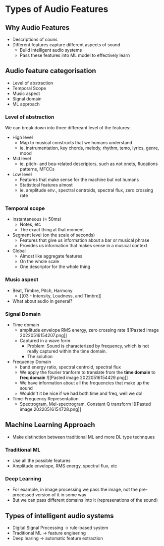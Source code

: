 # Types of Audio Features

## Why Audio Features
* Descriptions of couns
* Different features capture different aspects of sound
	* Build intelligent audio systems
	* Pass these features into ML model to effectively learn


## Audio feature categorisation
* Level of abstraction
* Temporal Scope
* Music aspect
* Signal domain
* ML approach


### Level of abstraction
We can break down into three differeant level of the features:
* High level
	* Map to musical constructs that we humans understand
	* ie. instrumentation, key chords, melody, rhythm, temo, lyrics, genre, mood
* Mid level
	* ie. pitch- and bea-related descriptors, such as not onets, flucations patterns, MFCCs
* Low level
	* Features that make sense for the machine but not humans
	* Statistical features almost
	* ie. amplitude env., spectral centroids, spectral flux, zero crossing rate

### Temporal scope
* Instantaneous ($\approx$ 50ms)
	* Notes, etc
	* The exact thing at that moment
* Segment level (on the scale of seconds)
	* Features that give us information about a bar or musical phrase
	* Provides us information that makes sense in a musical context.
* Global
	* Almost like aggregate features
	* On the whole scale
	* One descriptor for the whole thing

### Music aspect
* Beat, Timbre, Pitch, Harmony
	* [[03 - Intensity, Loudness, and Timbre]]
* What about audio in general?

### Signal Domain
* Time domain
	* amplitude envelope RMS energy, zero crossing rate
![[Pasted image 20220516154207.png]]
	* Captured in a wave form
		* Problem: Sound is characterized by frequency, which is not really captured within the time domain.
		* The solution
* Frequency Domain
	* band energy ratio, spectral centroid, spectral flux
	* We apply the fourier tranform to translate from the **time domain** to **freq domain**
![[Pasted image 20220516154429.png]]
	* We have information about all the frequencies that make up the sound
	* Wouldn't it be nice if we had both time and freq, well we do!
* Time-Frequency Representation
	* Spectrogram, Mel-spectrogram, Constant Q transform
![[Pasted image 20220516154728.png]]

## Machine Learning Approach
* Make distinction between traditional ML and more DL type technques

### Traditional ML
* Use all the possible features
* Amplitude envelope, RMS energy, spectral flux, etc

### Deep Learning
* For example, in image processing we pass the image, not the pre-processed version of it in some way
* But we can pass  different domains into it (represenations of the sound)

## Types of intelligent audio systems
* Digital Signal Processing -> rule-based system
* Traditional ML -> feature engieering
* Deep learing -> automatic feature extraction